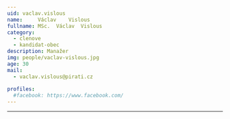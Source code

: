 ```yaml
---
uid: vaclav.vislous
name:     Václav	Vislous
fullname: MSc.	Václav	Vislous
category:
  - clenove
  - kandidat-obec
description: Manažer
img: people/vaclav-vislous.jpg
age: 30
mail:
  - vaclav.vislous@pirati.cz
 
profiles:
  #facebook: https://www.facebook.com/
---
```


---